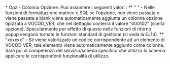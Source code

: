\* Opz - Colonna Opzione. Può assumere i seguenti valori : 
\*\* " " - Nelle funzioni di formattazione matrice e SQL se l'opzione, non viene passata o viene passata a blank viene automaticamente aggiunta un colonna opzione tipizzata a VOCOD_VER, che nel dettaglio conterrà il valore "000102" (scelta opzione). Specularmente per effetto di questo nelle funzioni di ritorno popup vengono tornate le funzioni standard di gestione (si veda la £J14).
\*\* "xxxxxx" - Se viene valorizzato un codice corrispondente ad un elemento di VOCOD_VER, tale elemento viene automaticamente aggiunto come colonna. Sarà poi di competenza del servizio/scheda specifico che utilizza lo schema applicare le corrispondenti funzionalità di utilizzo.

